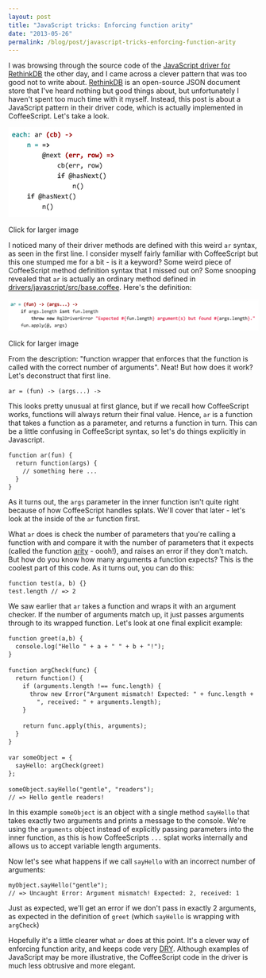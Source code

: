 ```yaml
---
layout: post
title: "JavaScript tricks: Enforcing function arity"
date: "2013-05-26"
permalink: /blog/post/javascript-tricks-enforcing-function-arity
---
```


I was browsing through the source code of the [JavaScript driver for RethinkDB](https://github.com/rethinkdb/rethinkdb/tree/next/drivers/javascript/src) the other day, and I came across a clever pattern that was too good not to write about. [RethinkDB](http://www.rethinkdb.com/) is an open-source JSON document store that I've heard nothing but good things about, but unfortunately I haven't spent too much time with it myself. Instead, this post is about a JavaScript pattern in their driver code, which is actually implemented in CoffeeScript. Let's take a look.

<a href="/images/posts/ar_use.png"><img src="/images/posts/ar_use.png" alt="ar function definition" /></a>
<p class="img-caption">Click for larger image</p>

<break />

I noticed many of their driver methods are defined with this weird `ar` syntax, as seen in the first line. I consider myself fairly familiar with CoffeeScript but this one stumped me for a bit - is it a keyword? Some weird piece of CoffeeScript method definition syntax that I missed out on? Some snooping revealed that `ar` is actually an ordinary method defined in [drivers/javascript/src/base.coffee](https://github.com/rethinkdb/rethinkdb/blob/next/drivers/javascript/src/base.coffee#L11). Here's the definition:

<a href="/images/posts/ar_def.png"><img src="/images/posts/ar_def.png" alt="ar function definition" /></a>
<p class="img-caption">Click for larger image</p>

From the description: "function wrapper that enforces that the function is called with the correct number of arguments". Neat! But how does it work? Let's deconstruct that first line. 

```
ar = (fun) -> (args...) ->
```

This looks pretty unusual at first glance, but if we recall how CoffeeScript works, functions will always return their final value. Hence, `ar` is a function that takes a function as a parameter, and returns a function in turn. This can be a little confusing in CoffeeScript syntax, so let's do things explicitly in Javascript.

<pre class="prettyprint lang-js"><code>function ar(fun) {
  return function(args) {
    // something here ...
  }
}</code></pre>

As it turns out, the `args` parameter in the inner function isn't quite right because of how CoffeeScript handles splats. We'll cover that later - let's look at the inside of the `ar` function first.

What `ar` does is check the number of parameters that you're calling a function with and compare it with the number of parameters that it expects (called the function [arity](https://en.wikipedia.org/wiki/Arity) - oooh!), and raises an error if they don't match. But how do you know how many arguments a function expects? This is the coolest part of this code. As it turns out, you can do this:

<pre class="prettyprint lang-js"><code>function test(a, b) {}
test.length // => 2
</code></pre>

We saw earlier that `ar` takes a function and wraps it with an argument checker. If the number of arguments match up, it just passes arguments through to its wrapped function. Let's look at one final explicit example:

<pre class="prettyprint lang-js"><code>function greet(a,b) {
  console.log("Hello " + a + " " + b + "!");
}

function argCheck(func) {
  return function() {
    if (arguments.length !== func.length) {
      throw new Error("Argument mismatch! Expected: " + func.length +
        ", received: " + arguments.length);
    }

    return func.apply(this, arguments);
  }
}

var someObject = {
  sayHello: argCheck(greet)
};

someObject.sayHello("gentle", "readers");
// => Hello gentle readers!
</code></pre>

In this example `someObject` is an object with a single method `sayHello` that takes exactly two arguments and prints a message to the console.  We're using the `arguments` object instead of explicitly passing parameters into the inner function, as this is how CoffeeScripts `...` splat works internally and allows us to accept variable length arguments. 

Now let's see what happens if we call `sayHello` with an incorrect number of arguments:

<pre class="prettyprint lang-js"><code>myObject.sayHello("gentle");
// => Uncaught Error: Argument mismatch! Expected: 2, received: 1 
</code></pre>

Just as expected, we'll get an error if we don't pass in exactly 2 arguments, as expected in the definition of `greet` (which `sayHello` is wrapping with `argCheck`)

Hopefully it's a little clearer what `ar` does at this point. It's a clever way of enforcing function arity, and keeps code very [DRY](http://en.wikipedia.org/wiki/Don't_repeat_yourself). Although examples of JavaScript may be more illustrative, the CoffeeScript code in the driver is much less obtrusive and more elegant.
